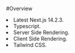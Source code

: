 <!-- Site link: (https://new-nextjs13-oemx.vercel.app/). -->

#Overview

<li>Latest Next.js 14.2.3.</li>
<li>Typescript.</li>
<li>Server Side Rendering.</li>
<li>Client Side Rendering.</li>
<li>Tailwind CSS.</li>
